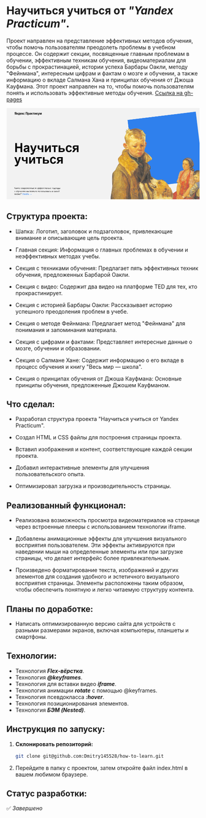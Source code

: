 # Научиться учиться от _"Yandex Practicum"_.

Проект направлен на представление эффективных методов обучения, чтобы помочь пользователям преодолеть проблемы в учебном процессе. Он содержит секции, посвященные главным проблемам в обучении, эффективным техникам обучения, видеоматериалам для борьбы с прокрастинацией, истории успеха Барбары Оакли, методу "Фейнмана", интересным цифрам и фактам о мозге и обучении, а также информацию о вкладе Салмана Хана и принципах обучения от Джоша Кауфмана. Этот проект направлен на то, чтобы помочь пользователям понять и использовать эффективные методы обучения. [Ссылка на gh-pages](https://dmitry145528.github.io/how-to-learn/)

<img src="./images/Screen.png">

## Структура проекта:

* Шапка: Логотип, заголовок и подзаголовок, привлекающие внимание и описывающие цель проекта.

* Главная секция: Информация о главных проблемах в обучении и неэффективных методах учебы.

* Секция с техниками обучения: Предлагает пять эффективных техник обучения, предложенных Барбарой Оакли.

* Секция с видео: Содержит два видео на платформе TED для тех, кто прокрастинирует.

* Секция с историей Барбары Оакли: Рассказывает историю успешного преодоления проблем в учебе.

* Секция о методе Фейнмана: Предлагает метод "Фейнмана" для понимания и запоминания материала.

* Секция с цифрами и фактами: Представляет интересные данные о мозге, обучении и образовании.

* Секция о Салмане Хане: Содержит информацию о его вкладе в процесс обучения и книгу "Весь мир — школа".

* Секция о принципах обучения от Джоша Кауфмана: Основные принципы обучения, предложенные Джошем Кауфманом.

## Что сделал:

* Разработал структура проекта "Научиться учиться от Yandex Practicum".

* Создал HTML и CSS файлы для построения страницы проекта.

* Вставил изображения и контент, соответствующие каждой секции проекта.

* Добавил интерактивные элементы для улучшения пользовательского опыта.

* Оптимизировал загрузка и производительность страницы.

## Реализованный функционал:

* Реализована возможность просмотра видеоматериалов на странице через встроенные плееры с использованием технологии iframe.

* Добавлены анимационные эффекты для улучшения визуального восприятия пользователем. Эти эффекты активируются при наведении мыши на определенные элементы или при загрузке страницы, что делает интерфейс более привлекательным.

* Произведено форматирование текста, изображений и других элементов для создания удобного и эстетичного визуального восприятия страницы. Элементы расположены таким образом, чтобы обеспечить понятную и легко читаемую структуру контента.

## Планы по доработке:

* Написать оптимизированную версию сайта для устройств с разными размерами экранов, включая компьютеры, планшеты и смартфоны.

## Технологии:

* Технология ___Flex-вёрстка___.
* Технология ___@keyframes___.
* Технология для вставки видео ___iframe___.
* Технология анимации ___rotate___ с помощью @keyframes.
* Технология псевдокласса ___:hover___.
* Технология позиционирования элементов.
* Технология ___БЭМ (Nested)___.

## Инструкция по запуску:

1. **Склонировать репозиторий:**
   ```sh
   git clone git@github.com:Dmitry145528/how-to-learn.git

2. Перейдите в папку с проектом, затем откройте файл index.html в вашем любимом браузере.

## Статус разработки:

✅ _Завершено_
